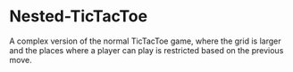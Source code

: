# Nested-TicTacToe
A complex version of the normal TicTacToe game, where the grid is larger and the places where a player can play is restricted based on the previous move.
